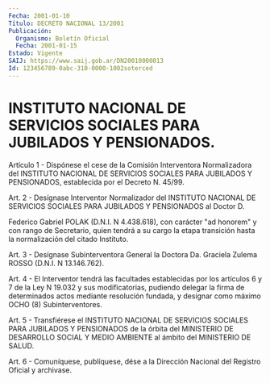 ```yaml
---
Fecha: 2001-01-10
Título: DECRETO NACIONAL 13/2001
Publicación:
  Organismo: Boletín Oficial
  Fecha: 2001-01-15
Estado: Vigente
SAIJ: https://www.saij.gob.ar/DN20010000013
Id: 123456789-0abc-310-0000-1002soterced
---
```

# INSTITUTO NACIONAL DE SERVICIOS SOCIALES PARA JUBILADOS Y PENSIONADOS.

<a id="1"></a>
Artículo  1  -  Dispónese  el  cese  de  la  Comisión  Interventora Normalizadora  del  INSTITUTO NACIONAL DE SERVICIOS  SOCIALES  PARA JUBILADOS  Y  PENSIONADOS,  establecida  por  el  Decreto N. 45/99.

<a id="2"></a>
Art. 2 - Desígnase  Interventor Normalizador del INSTITUTO NACIONAL DE SERVICIOS SOCIALES  PARA  JUBILADOS  Y  PENSIONADOS al Doctor D.

Federico  Gabriel  POLAK  (D.N.I. N 4.438.618),  con  carácter  "ad honorem" y con rango de Secretario,  quien  tendrá  a  su  cargo la etapa  transición  hasta  la  normalización  del  citado  Instituto.

<a id="3"></a>
Art.  3 - Desígnase Subinterventora General la Doctora Da. Graciela Zulema ROSSO (D.N.I. N 13.146.762).

<a id="4"></a>
Art. 4  - El Interventor tendrá las facultades establecidas por los artículos  6  y 7 de la Ley N 19.032 y sus modificatorias, pudiendo delegar la firma de determinados actos mediante resolución fundada, y designar como máximo OCHO (8) Subinterventores.

<a id="5"></a>
Art. 5 - Transfiérese  el  INSTITUTO NACIONAL DE SERVICIOS SOCIALES PARA  JUBILADOS  Y PENSIONADOS  de  la  órbita  del  MINISTERIO  DE DESARROLLO SOCIAL  Y  MEDIO  AMBIENTE  al  ámbito del MINISTERIO DE SALUD.

<a id="6"></a>
Art. 6 - Comuníquese, publíquese, dése a la  Dirección Nacional del Registro Oficial y archivase.